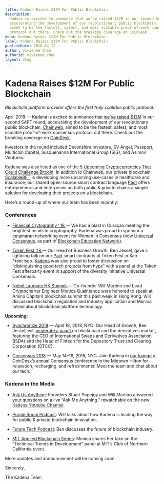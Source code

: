 ```yaml
---
title: Kadena Raises $12M For Public Blockchain
description:
  Kadena is excited to announce that we’ve raised $12M in our second SAFT round,
  accelerating the development of our revolutionary public blockchain, Chainweb,
  aimed to be the fastest, safest, and most scalable proof-of-work consensus
  protocol out there. Check out the breaking coverage on CoinDesk.
menu: Kadena Raises $12M For Public Blockchain
label: Kadena Raises $12M For Public Blockchain
publishDate: 2018-04-12
author: Vivienne Chen
authorId: vivienne.chen
layout: blog
---
```


# Kadena Raises $12M For Public Blockchain

_Blockchain platform provider offers the first truly scalable public protocol._

April 2018 — Kadena is excited to announce that
[we’ve raised $12M](https://www.prnewswire.com/news-releases/kadena-raises-12mm-from-devonshire-fidelity-sig-asimov-ventures-sv-angel-for-new-enterprise-grade-public-blockchain-300628720.html?tc=eml_cleartime)
in our second SAFT round, accelerating the development of our revolutionary
public blockchain, [Chainweb](http://kadena.io/#/public), aimed to be the
fastest, safest, and most scalable proof-of-work consensus protocol out there.
Check out the breaking coverage on
[CoinDesk](https://www.coindesk.com/blockchain-startup-kadena-raises-12-million-saft-sale/).

Investors in the round included Devonshire Investors, SV Angel, Passport,
Multicoin Capital, Susquehanna International Group (SIG), and Asimov Ventures.

Kadena was also listed as one of the
[5 Upcoming Cryptocurrencies That Could Challenge Bitcoin](https://www.techbullion.com/5-upcoming-cryptocurrencies-that-could-challenge-bitcoin/).
In addition to Chainweb, our private blockchain
[ScalableBFT](http://kadena.io/#/enterprise) is developing more upcoming
use-cases in healthcare and insurance; our shared open-source smart contract
language [Pact](http://kadena.io/#/pact) offers entrepreneurs and enterprises on
both public & private chains a simple solution for developing their projects on
a blockchain.

Here’s a round-up of where our team has been recently:

### Conferences

- [Financial Crytography ’ 18 ](https://fc18.ifca.ai/)— We had a blast in
  Curaçao meeting the brightest minds in cryptography. Kadena was proud to
  sponsor a catamaran networking event for Women in Consensus (now
  [Universal Consensus](http://universalconsensus.org), as part of
  [Blockchain Education Network](https://www.blockchainedu.org/)).

- [Token Fest ’18 ](http://tokenfest.io)— Our Head of Business Growth, Ben
  Jessel, gave a lightning talk on our [Pact](http://kadena.io/#/pact) smart
  contracts at Token Fest in San Francisco. [Kadena](http://kadena.io) was also
  proud to foster discussion on “distinguishing good tech projects from hype”
  with a panel at the Token Fest afterparty event in support of the diversity
  initiative Universal Consensus.

- [Nobel Laureate HK Summit ](https://hksummitglobalawardlaureate.splashthat.com/)—
  Co-founder Will Martino and Lead Cryptocharter Engineer Monica Quaintance were
  honored to speak at Amino Capital’s blockchain summit this past week in Hong
  Kong. Will discussed blockchain regulation and industry application and Monica
  talked about blockchain platform technology.

**Upcoming:**

- [Synchronize 2018](https://www.imn.org/investment-management/conference/Synchronize/)
  — April 18, 2018, NYC: Our Head of Growth, Ben Jessel, will
  [moderate a panel ](https://medium.com/kadena-io/synchronize-2018-blockchain-and-derivatives-panel-sneak-preview-7d6175b8a0de)on
  blockchain and the derivatives market, featuring the CEO of International
  Swaps and Derivatives Association (ISDA) and the Head of Fintech for the
  Depository Trust and Clearing Corporation (DTCC).

- [Consensus 2018](https://www.coindesk.com/events/consensus-2018/) — May 14–16,
  2018, NYC: Join Kadena in
  [our lounge](https://consensus2018.mapyourshow.com/7_0/floorplan/?hallID=E&selectedBooth=booth~Lincoln%20Suite)
  at CoinDesk’s annual Consensus conference in the Midtown Hilton for
  relaxation, recharging, and refreshments! Meet the team and chat about our
  tech.

### Kadena in the Media

- [Ask Us Anything](https://youtu.be/L7_XmtSpE1k): Founders Stuart Popejoy and
  Will Martino answered your questions on a live “Ask Me Anything,” rewatchable
  on the new
  [Kadena Youtube Channel](https://www.youtube.com/channel/UCB6-MaxD2hlcGLL70ukHotA).

- [Purple Room Podcast](https://soundcloud.com/user-410580088/s01e08-william-martino-ceo-of-kadena-llc):
  Will talks about how Kadena is leading the way for public & private blockchain
  innovation.

- [Future Tech Podcast](https://www.futuretechpodcast.com/podcasts/ben-jessel-head-business-growth-kadena/):
  Ben discusses the future of blockchain industry.

- [MIT Applied Blockchain Series](https://youtu.be/x9v6dosMGzI): Monica shares
  her take on the “Technical Trends in Development” panel at MIT’s Club of
  Northern California event.

More updates and announcement will be coming soon.

Sincerely,

The Kadena Team
